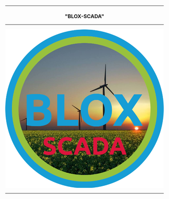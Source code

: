 <hr>

<div align="center"> 
  
###  "BLOX-SCADA"

</div>

<hr>

<div align="center">  
<img src="https://raw.githubusercontent.com/BLOX-Blue-Liquid-Oxygen/BLOX-SCADA/main/BLOX-SCADA.png" width="" height=""/>
</div>

<hr>
